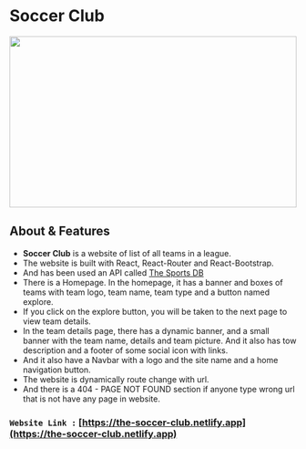 # **Soccer Club**

<a href="https://the-soccer-club.netlify.app"><img width="100%" height="300px" src="https://the-soccer-club.netlify.app/static/media/logo.04460f64.svg" height="175px"/></a>

## About & Features

- **Soccer Club** is a website of list of all teams in a league.
- The website is built with React, React-Router and React-Bootstrap.
- And has been used an API called [The Sports DB](https://www.thesportsdb.com/api.php)
- There is a Homepage. In the homepage, it has a banner and boxes of teams with team logo, team name, team type and a button named explore.
- If you click on the explore button, you will be taken to the next page to view team details.
- In the team details page, there has a dynamic banner, and a small banner with the team name, details and team picture. And it also has tow description and a footer of some social icon with links.
- And it also have a Navbar with a logo and the site name and a home navigation button.
- The website is dynamically route change with url.
- And there is a 404 - PAGE NOT FOUND section if anyone type wrong url that is not have any page in website.



### `Website Link :` [https://the-soccer-club.netlify.app](https://the-soccer-club.netlify.app)